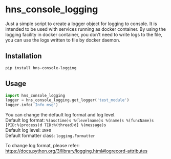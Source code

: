 # hns_console_logging
Just a simple script to create a logger object for logging to console. It is intended to be used with services running 
as docker container. By using the logging facility in docker container, you don't need to write logs to the file, you 
can use the logs written to file by docker daemon.  

## Installation
`pip install hns-console-logging`

## Usage
```python
import hns_console_logging
logger = hns_console_logging.get_logger('test_module')
logger.info('Info msg')
```
You can change the default log format and log level.  
Default log format: `%(asctime)s %(levelname)s %(name)s %(funcName)s [PID:%(process)d TID:%(thread)d] %(message)s`  
Default log level: `INFO`  
Default formatter class: `logging.Formatter` 

To change log format, please refer: https://docs.python.org/3/library/logging.html#logrecord-attributes  

